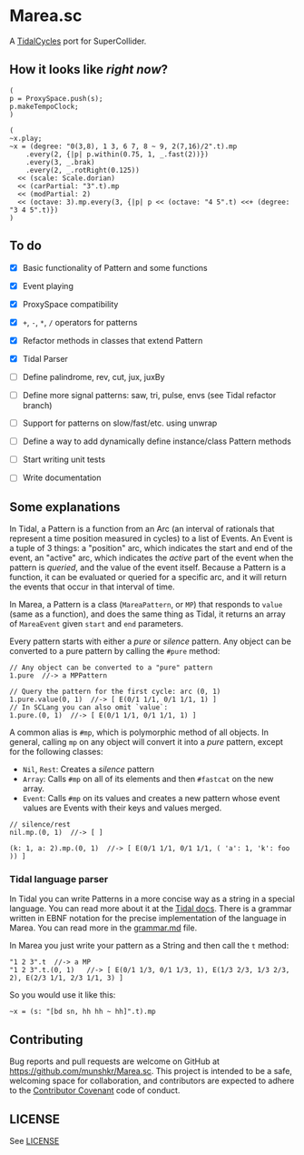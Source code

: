 # Marea.sc

A [TidalCycles](https://tidalcycles.org/) port for SuperCollider.


## How it looks like *right now*?

```supercollider
(
p = ProxySpace.push(s);
p.makeTempoClock;
)

(
~x.play;
~x = (degree: "0(3,8), 1 3, 6 7, 8 ~ 9, 2(7,16)/2".t).mp
    .every(2, {|p| p.within(0.75, 1, _.fast(2))})
    .every(3, _.brak)
    .every(2, _.rotRight(0.125))
  << (scale: Scale.dorian)
  << (carPartial: "3".t).mp
  << (modPartial: 2)
  << (octave: 3).mp.every(3, {|p| p << (octave: "4 5".t) <<+ (degree: "3 4 5".t)})
)
```


## To do

- [x] Basic functionality of Pattern and some functions
- [x] Event playing
- [x] ProxySpace compatibility
- [x] `+`, `-`, `*`, `/` operators for patterns
- [x] Refactor methods in classes that extend Pattern
- [x] Tidal Parser
- [ ] Define palindrome, rev, cut, jux, juxBy
- [ ] Define more signal patterns: saw, tri, pulse, envs (see Tidal refactor branch)
- [ ] Support for patterns on slow/fast/etc. using unwrap
- [ ] Define a way to add dynamically define instance/class Pattern methods
- [ ] Start writing unit tests
- [ ] Write documentation


## Some explanations

In Tidal, a Pattern is a function from an Arc (an interval of rationals that
represent a time position measured in cycles) to a list of Events.  An Event is
a tuple of 3 things: a "position" arc, which indicates the start and end of the
event, an "active" arc, which indicates the *active* part of the event when the
pattern is *queried*, and the value of the event itself.  Because a Pattern is
a function, it can be evaluated or queried for a specific arc, and it will
return the events that occur in that interval of time.

In Marea, a Pattern is a class (`MareaPattern`, or `MP`) that responds to
`value` (same as a function), and does the same thing as Tidal, it returns an
array of `MareaEvent` given `start` and `end` parameters.

Every pattern starts with either a *pure* or *silence* pattern. Any object can
be converted to a pure pattern by calling the `#pure` method:

```supercollider
// Any object can be converted to a "pure" pattern
1.pure  //-> a MPPattern

// Query the pattern for the first cycle: arc (0, 1)
1.pure.value(0, 1)  //-> [ E(0/1 1/1, 0/1 1/1, 1) ]
// In SCLang you can also omit `value`:
1.pure.(0, 1)  //-> [ E(0/1 1/1, 0/1 1/1, 1) ]
```

A common alias is `#mp`, which is polymorphic method of all objects.  In
general, calling `mp` on any object will convert it into a *pure* pattern,
except for the following classes:

* `Nil`, `Rest`: Creates a *silence* pattern
* `Array`: Calls `#mp` on all of its elements and then `#fastcat` on the new
  array.
* `Event`: Calls `#mp` on its values and creates a new pattern whose
  event values are Events with their keys and values merged.

```supercollider
// silence/rest
nil.mp.(0, 1)  //-> [ ]

(k: 1, a: 2).mp.(0, 1)  //-> [ E(0/1 1/1, 0/1 1/1, ( 'a': 1, 'k': foo )) ]
```

### Tidal language parser

In Tidal you can write Patterns in a more concise way as a string in a special
language.  You can read more about it at the [Tidal
docs](https://tidalcycles.org/patterns.html). There is a grammar written in
EBNF notation for the precise implementation of the language in Marea.  You can
read more in the [grammar.md](grammar.md) file.

In Marea you just write your pattern as a String and then call the `t` method:

```supercollider
"1 2 3".t  //-> a MP
"1 2 3".t.(0, 1)   //-> [ E(0/1 1/3, 0/1 1/3, 1), E(1/3 2/3, 1/3 2/3, 2), E(2/3 1/1, 2/3 1/1, 3) ]
```

So you would use it like this:

```supercollider
~x = (s: "[bd sn, hh hh ~ hh]".t).mp
```

## Contributing

Bug reports and pull requests are welcome on GitHub at
https://github.com/munshkr/Marea.sc. This project is intended to be a safe,
welcoming space for collaboration, and contributors are expected to adhere to
the [Contributor Covenant](http://contributor-covenant.org) code of conduct.

## LICENSE

See [LICENSE](LICENSE)
